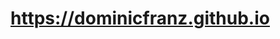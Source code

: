 # https://dominicfranz.github.io

<!-- Made by Dominic Franz // The website https://dominicfranz.github.io/ is used similar to a blog, to publish and offer documentations, ideas, tutorials and wip's. -->

